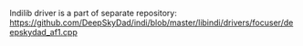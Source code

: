 Indilib driver is a part of separate repository:
https://github.com/DeepSkyDad/indi/blob/master/libindi/drivers/focuser/deepskydad_af1.cpp
